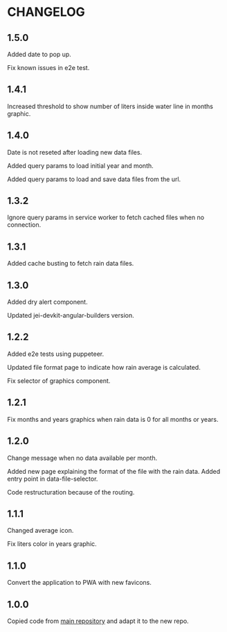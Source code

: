 # CHANGELOG

## 1.5.0

Added date to pop up.

Fix known issues in e2e test.

## 1.4.1

Increased threshold to show number of liters inside water line in months graphic.

## 1.4.0

Date is not reseted after loading new data files.

Added query params to load initial year and month.

Added query params to load and save data files from the url.

## 1.3.2

Ignore query params in service worker to fetch cached files when no connection.

## 1.3.1

Added cache busting to fetch rain data files.

## 1.3.0

Added dry alert component.

Updated jei-devkit-angular-builders version.

## 1.2.2

Added e2e tests using puppeteer.

Updated file format page to indicate how rain average is calculated.

Fix selector of graphics component.

## 1.2.1

Fix months and years graphics when rain data is 0 for all months or years.

## 1.2.0

Change message when no data available per month.

Added new page explaining the format of the file with the rain data. Added entry point in data-file-selector.

Code restructuration because of the routing.

## 1.1.1

Changed average icon.

Fix liters color in years graphic.

## 1.1.0

Convert the application to PWA with new favicons.

## 1.0.0

Copied code from [main repository](https://github.com/jaimemartinmartin15/jaimeelingeniero.es) and adapt it to the new repo.
